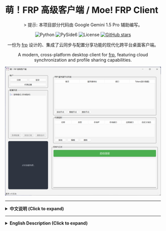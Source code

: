 # 萌！FRP 高级客户端 / Moe! FRP Client

<div align="center">
> 提示: 本项目部分代码由 Google Gemini 1.5 Pro 辅助编写。

![Python](https://img.shields.io/badge/Python-3.12%2B-blue?logo=python)
![PySide6](https://img.shields.io/badge/UI-PySide6-orange?logo=qt)
![License](https://img.shields.io/badge/License-MIT-green)
[![GitHub stars](https://img.shields.io/github/stars/XMZO/MoeFrpClient?style=social)](https://github.com/XMZO/MoeFrpClient/stargazers)

一份为 [frp](https://github.com/fatedier/frp) 设计的、集成了云同步与配置分享功能的现代化跨平台桌面客户端。

A modern, cross-platform desktop client for [frp](https://github.com/fatedier/frp), featuring cloud synchronization and profile sharing capabilities.

</div>

![软件截图](assets/screenshot.png)

---

<details>
<summary><strong>中文说明 (Click to expand)</strong></summary>

## 简介

**萌！FRP 客户端** 是一个基于 Python 和 PySide6 构建的 `frp` 图形化工具。它旨在提供一个比原生命令行更直观、更易于管理的 `frpc` 操作体验，并引入了**云端同步**和**配置分享**等高级功能，以满足个人开发者和团队的复杂需求。

## ✨ 主要功能

### **账户与配置管理**
*   **多模式配置**:
    *   **游客模式**: 无需登录，用于本地临时配置和快速测试。
    *   **云端配置**: 登录后，个人配置将自动与云端服务器同步，实现多设备共享。
    *   **订阅模式**: 支持一键添加他人分享的配置，并能与分享源保持同步更新。
*   **完整的用户系统**: 支持用户注册、登录，并提供安全的密码重置流程。
*   **强大的分享系统**:
    *   **完整分享**: 分享一个固定的、不可修改的 `frp` 配置包。
    *   **模板分享**: 分享一个可定制的模板，允许订阅者选择节点、自定义本地端口等。
    *   **分享管理**: 用户可以随时查看、管理或撤销自己创建的分享。

### **安全机制**
*   **客户端校验**: 客户端与服务器之间通过版本密钥和核心组件哈希进行严格的双向校验，防止非法客户端接入。
*   **挑战-响应登录**: 登录过程采用动态挑战码 (`Challenge`) 与登录证明 (`Proof`) 机制，有效防御重放攻击。
*   **本地加密**: 应用设置和“记住密码”等敏感信息，使用派生自机器唯一ID的密钥加密后，安全地存储在操作系统的密钥环 (Keyring) 中。
*   **防爆破延时**: 登录时采用基于 **Argon2** 的计算密集型延时，显著增加暴力破解的攻击成本。
*   **服务端速率限制**: 核心API（如登录、注册）均设置了速率限制，以抵御恶意请求。

### **用户体验优化**
*   **智能日志解析**: 自动解析 `frpc` 的原始日志，仅呈现“代理启动成功”、“连接失败”等关键的、结构化的信息。
*   **高级图片查看器**: 内置图片查看器支持 **GIF** 动画播放、**Ctrl+滚轮** 无级缩放、大图拖动平移以及右键复制和保存功能。
*   - **随机背景图**: 每次启动时从多个在线API源（如 `lolicon.app`, `anosu.top`）随机获取背景图片。
*   **一键节点测速**: 快速测试所有服务器节点的网络延迟，并直观地在下拉列表中展示结果。
*   **应用级代理**: 支持独立设置客户端自身的网络代理（HTTP/SOCKS5），用于API请求和图片下载，该设置不影响`frp`核心隧道的连接。

### **灵活的运行模式**
*   **GUI 模式**: 为日常使用提供功能完善的图形化管理界面。
*   **命令行模式**: 支持通过命令行参数直接启动 `frpc` 服务，便于集成到自动化脚本中。

## 🚀 快速开始

### 1. 先决条件

*   Python 3.12 或更高版本
*   pip 包管理器
*   **注意**: 核心组件 `MoeFrpClient.mfc` 必须与主程序位于同一目录下。

### 2. 安装

```bash
# 1. 克隆本仓库
git clone https://github.com/XMZO/MoeFrpClient.git

# 2. 进入项目目录
cd MoeFrpClient

# 3. (推荐) 创建并激活虚拟环境
python -m venv venv
# Windows: venv\Scripts\activate
# macOS/Linux: source venv/bin/activate

# 4. 安装依赖
pip install -r requirements.txt

# 5. [可选] 如需使用SOCKS5代理，请额外安装
pip install "requests[socks]"
```

### 3. 如何使用

直接运行 `main.py` 启动图形界面：

```bash
python main.py
```

## 🤝 贡献

欢迎任何形式的贡献。如果您有改进建议或发现 Bug，请随时提出 Issue。如果您希望贡献代码，请遵循标准的 Fork & Pull Request 流程。

## 📄 开源许可

本项目基于 [MIT License](LICENSE) 开源。

</details>

---

<details>
<summary><strong>English Description (Click to expand)</strong></summary>

## Introduction

**Moe! FRP Client** is a graphical tool for `frp` built with Python and PySide6. It aims to provide a more intuitive and manageable user experience for `frpc` compared to the native command line, introducing advanced features like **cloud synchronization** and **profile sharing** to meet the complex needs of individual developers and teams.

## ✨ Key Features

### **Account & Profile Management**
*   **Multi-Mode Configuration**:
    *   **Guest Mode**: No login required for local, temporary configurations and quick testing.
    *   **Cloud Profiles**: After logging in, personal profiles are automatically synchronized with the cloud server for multi-device access.
    *   **Subscription Mode**: Supports one-click subscription to profiles shared by others, with automatic updates from the source.
*   **Complete User System**: Supports user registration, login, and a secure password reset process.
*   **Powerful Sharing System**:
    *   **Full Share**: Share a fixed, non-editable `frp` configuration package.
    *   **Template Share**: Share a customizable template that allows subscribers to select nodes, define local ports, etc.
    *   **Share Management**: Users can view, manage, or revoke their created shares at any time.

### **Security Mechanisms**
*   **Client Validation**: Strict two-way validation between the client and server using a version secret and core component hash to prevent unauthorized client access.
*   **Challenge-Response Login**: The login process employs a dynamic challenge and proof mechanism to effectively defend against replay attacks.
*   **Local Encryption**: Sensitive information, such as application settings and "Remember Me" credentials, is encrypted with a key derived from a unique machine ID and securely stored in the OS's native Keyring.
*   **Anti-Brute-Force Delay**: A computationally intensive delay based on **Argon2** is implemented during login to significantly increase the cost of brute-force attacks.
*   **Server-Side Rate Limiting**: Core APIs (e.g., login, register) are rate-limited to mitigate malicious requests.

### **User Experience Enhancements**
*   **Intelligent Log Parsing**: Automatically parses raw `frpc` logs to present only key, structured information, such as "Proxy started successfully" or "Connection failed".
*   **Advanced Image Viewer**: The built-in image viewer supports **GIF** animation playback, smooth zooming with **Ctrl+Scroll**, panning for large images, and right-click to copy/save.
*   **Randomized Backgrounds**: Fetches a random background image on startup from multiple online API sources (e.g., `lolicon.app`, `anosu.top`).
*   **One-Click Node Ping Test**: Quickly tests the network latency of all server nodes and displays the results intuitively in a dropdown list.
*   **Application-Level Proxy**: Supports independent configuration of a network proxy (HTTP/SOCKS5) for the client itself, used for API requests and image downloads, without affecting the core `frp` tunnel connection.

### **Flexible Operation Modes**
*   **GUI Mode**: Provides a full-featured graphical interface for daily use.
*   **Command-line Mode**: Supports launching the `frpc` service directly via command-line arguments, ideal for integration into automation scripts.

## 🚀 Getting Started

### 1. Prerequisites

*   Python 3.12+
*   pip Package Manager
*   **Note**: The core component `MoeFrpClient.mfc` must be in the same directory as the main executable.

### 2. Installation

```bash
# 1. Clone the repository
git clone https://github.com/XMZO/MoeFrpClient.git

# 2. Navigate to the project directory
cd MoeFrpClient

# 3. (Recommended) Create and activate a virtual environment
python -m venv venv
# Windows: venv\Scripts\activate
# macOS/Linux: source venv/bin/activate

# 4. Install dependencies
pip install -r requirements.txt

# 5. [Optional] For SOCKS5 proxy support, install this extra
pip install "requests[socks]"
```

### 3. Usage

Simply run `main.py` to launch the graphical interface:

```bash
python main.py
```

## 🤝 Contributing

Contributions of any kind are welcome. If you have suggestions for improvement or find a bug, please feel free to open an Issue. If you'd like to contribute code, please follow the standard Fork & Pull Request workflow.

## 📄 License

This project is licensed under the [MIT License](LICENSE).

</details>
